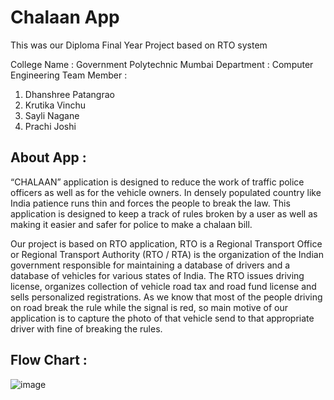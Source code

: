 # Chalaan App

This was our Diploma Final Year Project based on RTO system 

College Name : Government Polytechnic Mumbai 
Department : Computer Engineering
Team Member : 
1. Dhanshree Patangrao 
2. Krutika Vinchu
3. Sayli Nagane 
4. Prachi Joshi 

## About App : 

“CHALAAN” application is designed to reduce the work of traffic police officers
as well as for the vehicle owners. In densely populated country like India patience
runs thin and forces the people to break the law. This application is designed to keep
a track of rules broken by a user as well as making it easier and safer for police to
make a chalaan bill.

Our project is based on RTO application, RTO is a Regional Transport Office
or Regional Transport Authority (RTO / RTA) is the organization of the Indian
government responsible for maintaining a database of drivers and a database of
vehicles for various states of India. The RTO issues driving license, organizes
collection of vehicle road tax and road fund license and sells personalized
registrations.
As we know that most of the people driving on road break the rule while the
signal is red, so main motive of our application is to capture the photo of that vehicle
send to that appropriate driver with fine of breaking the rules.

## Flow Chart :

![image](https://user-images.githubusercontent.com/55869458/216381795-3f729e11-6279-4762-abfd-7c424f4140b4.png)
